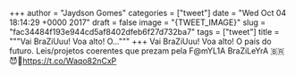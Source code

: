 
+++
author = "Jaydson Gomes"
categories = ["tweet"]
date = "Wed Oct 04 18:14:29 +0000 2017"
draft = false
image = "{TWEET_IMAGE}"
slug = "fac34484f193e944cd5af8402dfeb6f27d732ba7"
tags = ["tweet"]
title = """Vai BraZiUuu! Voa alto! O..."""
+++
Vai BraZiUuu! Voa alto! O país do futuro. Leis/projetos coerentes que prezam pela F@mYL1A BraZiLeYrA 🇧🇷😈💩https://t.co/Waqo82nCxP
